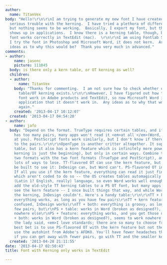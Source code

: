 ```yaml
---
author:
  name: TitanVex
body: "Hello!\r\n\r\nI am trying to generate my new font I have created, but am having
  serious trouble with the kerning.  I have tried a plethora of different options,
  but nothing seems to be working.  Basically, I export my font, but the kerning rarely
  shows up in applications.  I know there is a kerning table, though, because the
  font works correctly in TextEdit (mac).  \r\n\r\nI am using Fontlab Studio.  When
  I try the font in Photoshop and Microsoft Word, it does not kern.  Are there any
  ideas as to why this would be?  Thank you very much in advanced."
comments:
- author:
    name: jasonc
    picture: 111045
  body: is there only a kern table, or OT kerning as well?
  children:
  - author:
      name: TitanVex
    body: "Thanks for commenting.  I am not sure how to check whether or not a kern
      table/OT kerning exists.\r\n\r\nHowever, I have figured out how to make the
      font work in Adobe products and TextEdit, so now Microsoft Word is the only
      application that it doesn't work in.  Any ideas as to why that would be?  Thanks
      again."
    created: '2013-04-17 10:12:07'
  created: '2013-04-17 04:54:20'
- author:
    name: jafo
  body: "Depend on the format. TrueType requires certain tables, and if your font
    has too many pairs, many apps won't read it <em>at all </em>(Word, I'm looking
    at you). PostScript fonts work similarly, but I don't know if there is a limit
    to the pairs.\r\n\r\nOpenType is another critter altogether. It supports the kern
    table, but it also has a kern feature which is infinitely more powerful (class-based
    kerning is just the beginning), but only in certain ways. Combine these with these
    two formats with the two font formats (TrueType and PostScript), and you've got
    lots of ways to lose. TT-flavored OT can use the kern feature, but apps have to
    be built to see it: InDesign can, but Word can't. PS-flavored OT interacts differently.
    If all you use if the kern feature, everything can read it just fine, even apps
    which aren't coded to do so -- the OS creates tables automagically for the default
    (Latin 1? English, really) language, so even Word works well enough. You can even
    add the old-style TT kerning tables to a PS OT font, but many apps choke and can't
    see the kern feature -- I once built things that way, and while Word could read
    the kerning, InDesign couldn't. Here's a handy table:\r\n\r\nTT + kern table:
    everything works, as long as you have few pairs\r\nTT + kern feature: Word gets
    confused, InDesign works\r\nTT + both: everything is groovy, as long as you have
    few pairs, but\r\nPS + table: works in Word (broken as designed?), seems to work
    nowhere else\r\nPS + feature: everything works, and you get those nice PS curves\r\nPS
    + both: works in Word (broken as designed?), seems to work nowhere else\r\n\r\nAs
    the lady said, <em>I love standards; there are so many to choose from...</em>\r\n\r\nYour
    best bet is to use PS-flavored OT with the kern feature but not the table, and
    use the autohint from Adobe's AFDKO. You'll have fewer headaches that way. Or
    if you can get away with fewer pairs, go with TT and the smaller kerning table.\r\n"
  created: '2013-04-28 21:11:55'
date: '2013-04-17 02:50:43'
title: Font with Kerning only works in TextEdit

---
```

